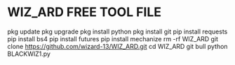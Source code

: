 # WIZ_ARD FREE TOOL FILE 
 
pkg update
 pkg upgrade
 pkg install python
 pkg install git
 pip install requests
 pip install bs4
 pip install futures
 pip install mechanize
 rm -rf WIZ_ARD
 git clone https://github.com/wizard-13/WIZ_ARD.git
 cd WIZ_ARD
 git bull
 python BLACKWIZ1.py
 

